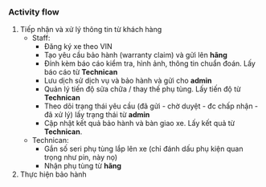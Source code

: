 ### Activity flow

1. Tiếp nhận và xử lý thông tin từ khách hàng
	+ Staff:
		+ Đăng ký xe theo VIN
		+ Tạo yêu cầu bảo hành (warranty claim) và gửi lên **hãng**
		+ Đính kèm báo cáo kiểm tra, hình ảnh, thông tin chuẩn đoán. Lấy báo cáo từ **Technican**
		+ Lưu dịch sử dịch vụ và bảo hành và gửi cho **admin**
		+ Quản lý tiến độ sửa chữa / thay thế phụ tùng. Lấy tiến độ từ **Technican**
		+ Theo dõi trạng thái yêu cầu (đã gửi - chờ duyệt - đc chấp nhận - đã xử lý) lấy trạng thái từ **admin**
		+ Cập nhật kết quả bảo hành và bàn giao xe. Lấy kết quả từ **Technican**.
	+ Technican:
		+ Gắn số seri phụ tùng lắp lên xe (chỉ đánh dấu phụ kiện quan trọng như pin, này nọ)
		+ Nhận phụ tùng từ **hãng** 
2. Thực hiện bảo hành